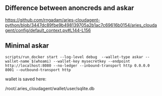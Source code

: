 ## Difference between anoncreds and askar

https://github.com/rngadam/aries-cloudagent-python/blob/3447dc89fbe9b498139705a2b1ac7c69616b0154/aries_cloudagent/config/default_context.py#L144-L156

## Minimal askar

```
scripts/run_docker start --log-level debug  --wallet-type askar --wallet-name $(whoami) --wallet-key mysecretkey --endpoint http://localhost:8080 --no-ledger --inbound-transport http 0.0.0.0 8001 --outbound-transport http
```

wallet is saved here:

/root/.aries_cloudagent/wallet/user/sqlite.db

